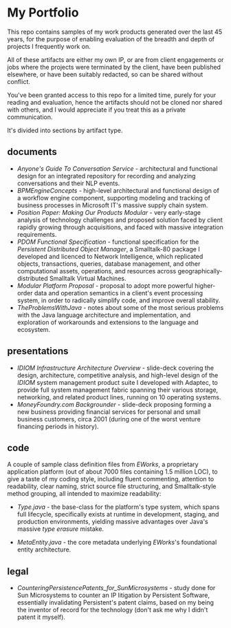 # My Portfolio

This repo contains samples of my work products generated over the last 45 years, for the purpose of enabling evaluation of the breadth and depth of projects I frequently work on.

All of these artifacts are either my own IP, or are from client engagements or jobs where the projects were terminated by the client, have been published elsewhere, or have been suitably redacted, so can be shared without conflict.

You've been granted access to this repo for a limited time, purely for your reading and evaluation, hence the artifacts should not be cloned nor shared with others, and I would appreciate if you treat this as a private communication.

It's divided into sections by artifact type.

## documents

- _Anyone's Guide To Conversation Service_ - architectural and functional design for an integrated repository for recording and analyzing conversations and their NLP events.
- _BPMEngineConcepts_ - high-level architectural and functional design of a workflow engine component, supporting modeling and tracking of business processes in Microsoft IT's massive supply chain system.
- _Position Paper: Making Our Products Modular_ - very early-stage analysis of technology challenges and proposed solution faced by client rapidly growing through acquisitions, and faced with massive integration requirements.
- _PDOM Functional Specification_ - functional specification for the _Persistent Distributed Object Manager_, a Smalltalk-80 package I developed and licenced to Network Intelligence, which replicated objects, transactions, queries, database management, and other computational assets, operations, and resources across geographically-distributed Smalltalk Virtual Machines.
- _Modular Platform Proposal_ - proposal to adopt more powerful higher-order data and operation semantics in a client's event processing system, in order to radically simplify code, and improve overall stability.
- _TheProblemsWithJava_ - notes about some of the most serious problems with the Java language architecture and implementation, and exploration of workarounds and extensions to the language and ecosystem.

## presentations

- _IDIOM Infrastructure Architecture Overview_ - slide-deck covering the design, architecture, competitive analysis, and high-level design of the _IDIOM_ system management product suite I developed with Adaptec, to provide full system management fabric spanning their various storage, networking, and related product lines, running on 10 operating systems.
- _MoneyFoundry.com Backgrounder_ - slide-deck proposing forming a new business providing financial services for personal and small business customers, circa 2001 (during one of the worst venture financing periods in history).

## code

A couple of sample class definition files from _EWorks_, a proprietary application platform (out of about 7000 files containing 1.5 million LOC), to give a taste of my coding style, including fluent commenting, attention to readability, clear naming, strict source file structuring, and Smalltalk-style method grouping, all intended to maximize readability:

- _Type.java_ - the base-class for the platform's type system, which spans full lifecycle, specifically exists at runtime in development, staging, and production environments, yielding massive advantages over Java's massive _type erasure_ mistake.

* _MetaEntity.java_ - the core metadata underlying _EWorks_'s foundational entity architecture.

## legal

- _CounteringPersistencePatents_for_SunMicrosystems_ - study done for Sun Microsystems to counter an IP litigation by Persistent Software, essentially invalidating Persistent's patent claims, based on my being the inventor of record for the technology (don't ask me why I didn't patent it myself).
